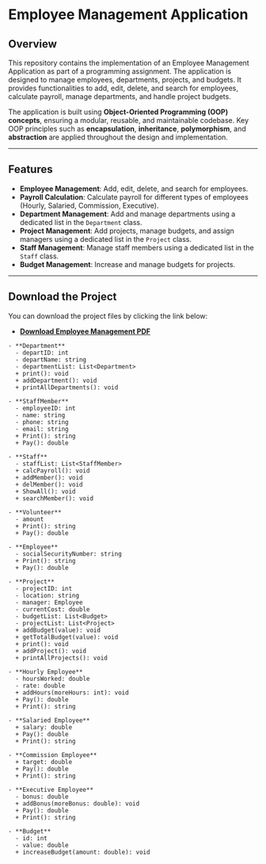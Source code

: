 # Employee Management Application

## Overview

This repository contains the implementation of an Employee Management Application as part of a programming assignment. The application is designed to manage employees, departments, projects, and budgets. It provides functionalities to add, edit, delete, and search for employees, calculate payroll, manage departments, and handle project budgets.

The application is built using **Object-Oriented Programming (OOP) concepts**, ensuring a modular, reusable, and maintainable codebase. Key OOP principles such as **encapsulation**, **inheritance**, **polymorphism**, and **abstraction** are applied throughout the design and implementation.

---

## Features

- **Employee Management**: Add, edit, delete, and search for employees.
- **Payroll Calculation**: Calculate payroll for different types of employees (Hourly, Salaried, Commission, Executive).
- **Department Management**: Add and manage departments using a dedicated list in the `Department` class.
- **Project Management**: Add projects, manage budgets, and assign managers using a dedicated list in the `Project` class.
- **Staff Management**: Manage staff members using a dedicated list in the `Staff` class.
- **Budget Management**: Increase and manage budgets for projects.

---

## Download the Project

You can download the project files by clicking the link below:

- **[Download Employee Management PDF](./Employee_Management.pdf)**

```plaintext
- **Department**
  - departID: int
  - departName: string
  - departmentList: List<Department>
  + print(): void
  + addDepartment(): void
  + printAllDepartments(): void

- **StaffMember**
  - employeeID: int
  - name: string
  - phone: string
  - email: string
  + Print(): string
  + Pay(): double

- **Staff**
  - staffList: List<StaffMember>
  + calcPayroll(): void
  + addMember(): void
  + delMember(): void
  + ShowAll(): void
  + searchMember(): void

- **Volunteer**
  - amount
  + Print(): string
  + Pay(): double

- **Employee**
  - socialSecurityNumber: string
  + Print(): string
  + Pay(): double

- **Project**
  - projectID: int
  - location: string
  - manager: Employee
  - currentCost: double
  - budgetList: List<Budget>
  - projectList: List<Project>
  + addBudget(value): void
  + getTotalBudget(value): void
  + print(): void
  + addProject(): void
  + printAllProjects(): void

- **Hourly Employee**
  - hoursWorked: double
  - rate: double
  + addHours(moreHours: int): void
  + Pay(): double
  + Print(): string

- **Salaried Employee**
  + salary: double
  + Pay(): double
  + Print(): string

- **Commission Employee**
  + target: double
  + Pay(): double
  + Print(): string

- **Executive Employee**
  - bonus: double
  + addBonus(moreBonus: double): void
  + Pay(): double
  + Print(): string

- **Budget**
  - id: int
  - value: double
  + increaseBudget(amount: double): void
```
